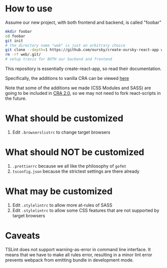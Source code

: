 # How to use

Assume our new project, with both frontend and backend, is called "foobar"

```sh
mkdir foobar
cd foobar
git init
# the directory name "web" is just an arbitrary choice
git clone --depth=1 https://github.com/oursky/create-oursky-react-app web
rm -rf web/.git/
# setup travis for BOTH our backend and frontend
```

This repository is essentially create-react-app, so read their documentation.

Specifically, the additions to vanilla CRA can be viewed [here](https://github.com/oursky/create-react-app/commits/v1.1.1-custom)

Note that some of the additions we made (CSS Modules and SASS) are going to be included in [CRA 2.0](https://github.com/facebook/create-react-app/issues/3815), so we may not need to fork react-scripts in the future.

# What should be customized

1. Edit `.browserslistrc` to change target browsers

# What should NOT be customized

1. `.prettierrc` because we all like the philosophy of `gofmt`
2. `tsconfig.json` because the strictest settings are there already

# What may be customized

1. Edit `.stylelintrc` to allow more at-rules of SASS
2. Edit `.stylelintrc` to allow some CSS features that are not supported by target browsers

# Caveats

TSLint does not support warning-as-error in command line interface. It means that we have to make all rules error, resulting in a minor lint error prevents webpack from emitting bundle in development mode.
